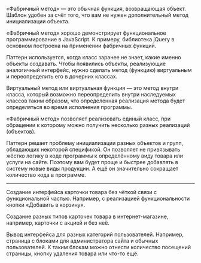 «Фабричный метод» — это обычная функция, возвращающая объект. Шаблон удобен за счёт того, что вам не нужен дополнительный метод инициализации объекта.

«Фабричный метод» хорошо демонстрирует функциональное программирование в JavaScript. К примеру, библиотека jQuery в основном построена на применении фабричных функций.

Паттерн используется, когда класс заранее не знает, какие именно объекты создавать. Чтобы появились объекты, реализующие аналогичный интерфейс, нужно сделать метод (функцию) виртуальным и переопределить его в дочерних классах.

Виртуальный метод или виртуальная функция — это метод внутри класса, который возможно переопределить внутри наследуемых классов таким образом, что определенная реализация метода будет определяться во время исполнения программы.

«Фабричный метод» позволяет реализовать единый класс, при обращении к которому можно получить несколько разных реализаций (объектов).

Паттерн решает проблему инициализации разных объектов и групп, обладающих некоторой спецификой. Он позволяет не привязывать жёстко логику в коде программы к определённому виду товара или услуги на сайте. Поэтому вам будет проще и быстрее добавлять в систему новые виды продукции. А ещё он значительно сокращает количество кода в программе.

-------------------------------------------------------------------

Создание интерфейса карточки товара без чёткой связи с функциональной частью. Например, с реализацией функциональности кнопки «Добавить в корзину».

Создание разных типов карточек товара в интернет-магазине, например, карточки с акцией и без неё.

Вывод интерфейса для разных категорий пользователей. Например, страница с блоками для администратора сайта и обычных пользователей. К таким блокам можно отнести количество посещений страницы, кнопку удаления товара или что-то ещё.